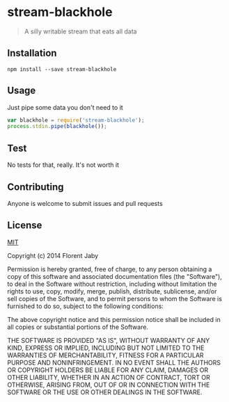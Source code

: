 stream-blackhole
==================

> A silly writable stream that eats all data

Installation
------------

    npm install --save stream-blackhole

Usage
-----

Just pipe some data you don't need to it

```javascript
var blackhole = require('stream-blackhole');
process.stdin.pipe(blackhole());
```

Test
----

No tests for that, really. It's not worth it

Contributing
------------

Anyone is welcome to submit issues and pull requests


License
-------

[MIT](http://opensource.org/licenses/MIT)

Copyright (c) 2014 Florent Jaby

Permission is hereby granted, free of charge, to any person obtaining a copy of this software and associated documentation files (the "Software"), to deal in the Software without restriction, including without limitation the rights to use, copy, modify, merge, publish, distribute, sublicense, and/or sell copies of the Software, and to permit persons to whom the Software is furnished to do so, subject to the following conditions:

The above copyright notice and this permission notice shall be included in all copies or substantial portions of the Software.

THE SOFTWARE IS PROVIDED "AS IS", WITHOUT WARRANTY OF ANY KIND, EXPRESS OR IMPLIED, INCLUDING BUT NOT LIMITED TO THE WARRANTIES OF MERCHANTABILITY, FITNESS FOR A PARTICULAR PURPOSE AND NONINFRINGEMENT. IN NO EVENT SHALL THE AUTHORS OR COPYRIGHT HOLDERS BE LIABLE FOR ANY CLAIM, DAMAGES OR OTHER LIABILITY, WHETHER IN AN ACTION OF CONTRACT, TORT OR OTHERWISE, ARISING FROM, OUT OF OR IN CONNECTION WITH THE SOFTWARE OR THE USE OR OTHER DEALINGS IN THE SOFTWARE.
